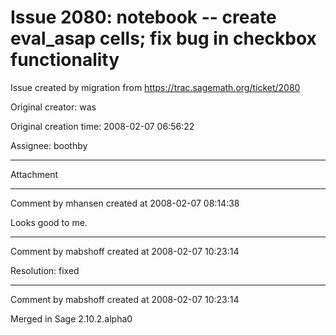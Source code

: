 # Issue 2080: notebook -- create eval_asap cells; fix bug in checkbox functionality

Issue created by migration from https://trac.sagemath.org/ticket/2080

Original creator: was

Original creation time: 2008-02-07 06:56:22

Assignee: boothby




---

Attachment


---

Comment by mhansen created at 2008-02-07 08:14:38

Looks good to me.


---

Comment by mabshoff created at 2008-02-07 10:23:14

Resolution: fixed


---

Comment by mabshoff created at 2008-02-07 10:23:14

Merged in Sage 2.10.2.alpha0
